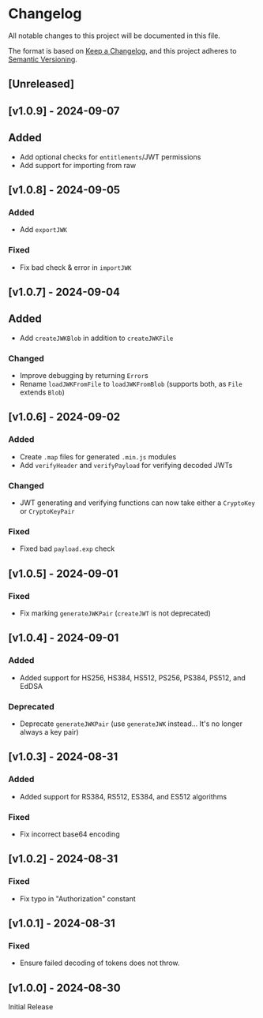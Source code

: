 <!-- markdownlint-disable -->
# Changelog
All notable changes to this project will be documented in this file.

The format is based on [Keep a Changelog](https://keepachangelog.com/en/1.0.0/),
and this project adheres to [Semantic Versioning](https://semver.org/spec/v2.0.0.html).

## [Unreleased]

## [v1.0.9] - 2024-09-07

## Added
- Add optional checks for `entitlements`/JWT permissions
- Add support for importing from raw

## [v1.0.8] - 2024-09-05

### Added
- Add `exportJWK`

### Fixed
- Fix bad check & error in `importJWK`

## [v1.0.7] - 2024-09-04

## Added
- Add `createJWKBlob` in addition to `createJWKFile`

### Changed
- Improve debugging by returning `Error`s
- Rename `loadJWKFromFile` to `loadJWKFromBlob` (supports both, as `File` extends `Blob`)

## [v1.0.6] - 2024-09-02

### Added
- Create `.map` files for generated `.min.js` modules
- Add `verifyHeader` and `verifyPayload` for verifying decoded JWTs

### Changed
- JWT generating and verifying functions can now take either a `CryptoKey` or `CryptoKeyPair`

### Fixed
- Fixed bad `payload.exp` check

## [v1.0.5] - 2024-09-01

### Fixed
- Fix marking `generateJWKPair` (`createJWT` is not deprecated)

## [v1.0.4] - 2024-09-01

### Added
- Added support for HS256, HS384, HS512, PS256, PS384, PS512, and EdDSA

### Deprecated
- Deprecate `generateJWKPair` (use `generateJWK` instead... It's no longer always a key pair)

## [v1.0.3] - 2024-08-31

### Added
- Added support for RS384, RS512, ES384, and ES512 algorithms

### Fixed
- Fix incorrect base64 encoding

## [v1.0.2] - 2024-08-31

### Fixed
- Fix typo in "Authorization" constant

## [v1.0.1] - 2024-08-31

### Fixed
- Ensure failed decoding of tokens does not throw.

## [v1.0.0] - 2024-08-30

Initial Release
